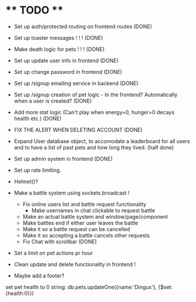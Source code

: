 # ** TODO **
- Set up auth/protected routing on frontend routes (DONE)

- Set up toaster messages ! ! ! (DONE)

- Make death logic for pets ! ! ! (DONE)

- Set up update user info in frontend (DONE)
- Set up change password in frontend (DONE)

- Set up /signup emailing service in backend (DONE)
- Set up /signup creation of pet logic - In the frontend? Automatically when a user is created? (DONE)

- Add more stat logic (Can't play when energy=0, hunger=0 decays health etc.) (DONE)

- FIX THE ALERT WHEN DELETING ACCOUNT (DONE)

- Expand User database object, to accomodate a leaderboard for all users and to have a list of past pets and how long they lived. (half done)

- Set up admin system in frontend (DONE)

- Set up rate limiting.

- Helmet()?

- Make a battle system using sockets.broadcast !
    - Fix online users list and battle request functionality
        - Make usernames in chat clickable to request battle
    - Make an actual battle system and window/page/component
    - Make battles end if either user leaves the battle
    - Make it so a battle request can be cancelled
    - Make it so accepting a battle cancels other requests
    - Fix Chat with scrollbar (DONE)

- Set a limit on pet actions pr hour

- Clean update and delete functionality in frontend !

- Maybe add a footer?

set pet health to 0 string: db.pets.updateOne({name:'Dingus'}, {$set:{health:0}})